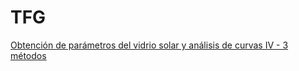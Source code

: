 # TFG

[Obtención de parámetros del vidrio solar y análisis de curvas IV - 3 métodos](https://colab.research.google.com/drive/1K9YtPpuOTHogFVDEPmY06HXraq1_oHun?usp=sharing)
